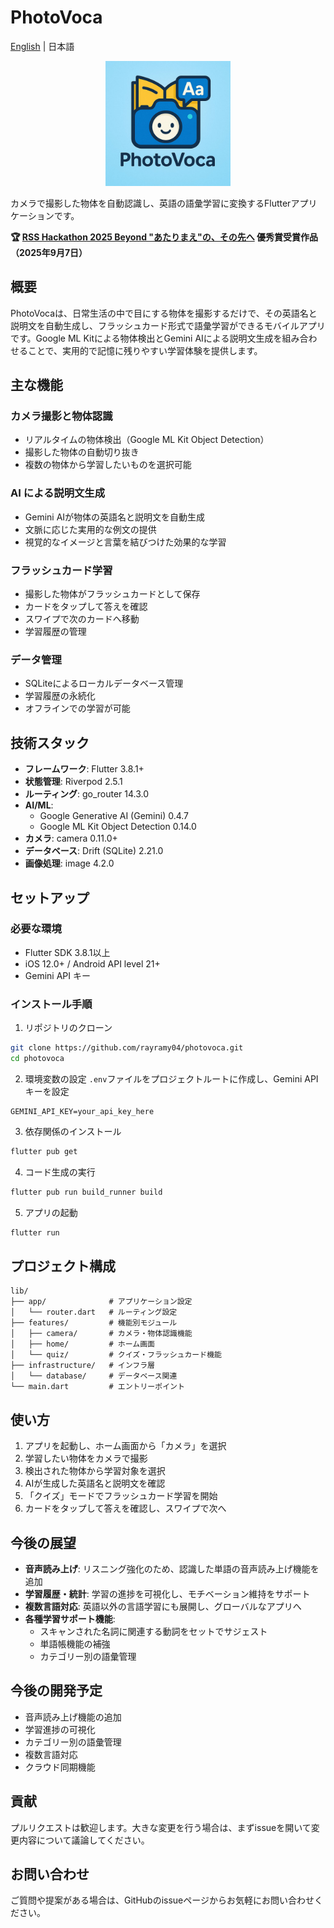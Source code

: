 # PhotoVoca

[English](README.md) | 日本語

<p align="center">
  <img src="assets/images/logo.png" alt="PhotoVoca Logo" width="200"/>
</p>

カメラで撮影した物体を自動認識し、英語の語彙学習に変換するFlutterアプリケーションです。

**🏆 [RSS Hackathon 2025 Beyond "あたりまえ"の、その先へ](https://www.craftstadium.com/hackathon/rss-hackathon-2025-beyond) 優秀賞受賞作品（2025年9月7日）**

## 概要

PhotoVocaは、日常生活の中で目にする物体を撮影するだけで、その英語名と説明文を自動生成し、フラッシュカード形式で語彙学習ができるモバイルアプリです。Google ML Kitによる物体検出とGemini AIによる説明文生成を組み合わせることで、実用的で記憶に残りやすい学習体験を提供します。

## 主な機能

### カメラ撮影と物体認識
- リアルタイムの物体検出（Google ML Kit Object Detection）
- 撮影した物体の自動切り抜き
- 複数の物体から学習したいものを選択可能

### AI による説明文生成
- Gemini AIが物体の英語名と説明文を自動生成
- 文脈に応じた実用的な例文の提供
- 視覚的なイメージと言葉を結びつけた効果的な学習

### フラッシュカード学習
- 撮影した物体がフラッシュカードとして保存
- カードをタップして答えを確認
- スワイプで次のカードへ移動
- 学習履歴の管理

### データ管理
- SQLiteによるローカルデータベース管理
- 学習履歴の永続化
- オフラインでの学習が可能

## 技術スタック

- **フレームワーク**: Flutter 3.8.1+
- **状態管理**: Riverpod 2.5.1
- **ルーティング**: go_router 14.3.0
- **AI/ML**:
  - Google Generative AI (Gemini) 0.4.7
  - Google ML Kit Object Detection 0.14.0
- **カメラ**: camera 0.11.0+
- **データベース**: Drift (SQLite) 2.21.0
- **画像処理**: image 4.2.0

## セットアップ

### 必要な環境
- Flutter SDK 3.8.1以上
- iOS 12.0+ / Android API level 21+
- Gemini API キー

### インストール手順

1. リポジトリのクローン
```bash
git clone https://github.com/rayramy04/photovoca.git
cd photovoca
```

2. 環境変数の設定
`.env`ファイルをプロジェクトルートに作成し、Gemini APIキーを設定
```
GEMINI_API_KEY=your_api_key_here
```

3. 依存関係のインストール
```bash
flutter pub get
```

4. コード生成の実行
```bash
flutter pub run build_runner build
```

5. アプリの起動
```bash
flutter run
```

## プロジェクト構成

```
lib/
├── app/              # アプリケーション設定
│   └── router.dart   # ルーティング設定
├── features/         # 機能別モジュール
│   ├── camera/       # カメラ・物体認識機能
│   ├── home/         # ホーム画面
│   └── quiz/         # クイズ・フラッシュカード機能
├── infrastructure/   # インフラ層
│   └── database/     # データベース関連
└── main.dart         # エントリーポイント
```

## 使い方

1. アプリを起動し、ホーム画面から「カメラ」を選択
2. 学習したい物体をカメラで撮影
3. 検出された物体から学習対象を選択
4. AIが生成した英語名と説明文を確認
5. 「クイズ」モードでフラッシュカード学習を開始
6. カードをタップして答えを確認し、スワイプで次へ

## 今後の展望

- **音声読み上げ**: リスニング強化のため、認識した単語の音声読み上げ機能を追加
- **学習履歴・統計**: 学習の進捗を可視化し、モチベーション維持をサポート
- **複数言語対応**: 英語以外の言語学習にも展開し、グローバルなアプリへ
- **各種学習サポート機能**:
  - スキャンされた名詞に関連する動詞をセットでサジェスト
  - 単語帳機能の補強
  - カテゴリー別の語彙管理

## 今後の開発予定

- 音声読み上げ機能の追加
- 学習進捗の可視化
- カテゴリー別の語彙管理
- 複数言語対応
- クラウド同期機能

## 貢献

プルリクエストは歓迎します。大きな変更を行う場合は、まずissueを開いて変更内容について議論してください。

## お問い合わせ

ご質問や提案がある場合は、GitHubのissueページからお気軽にお問い合わせください。